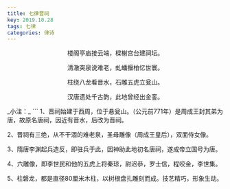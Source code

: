 ```yaml
---
title: 七律晋祠
key: 2019.10.28
tags: 七律
categories: 律诗
---
```


<p align="center">楼阁亭庙接云端，樑榭宫台建祠坛。
</p>
<p align="center">清澈突泉说难老，虬蟠揠柏忆世寰。
</p>
<p align="center">柱绕八龙看晋水，石雕五虎立瓮山。
</p>
<p align="center">汉唐遗处千古韵，此地曾经出金銮。
</p>
_小注：_
```
1、晋祠始建于西周，位于悬瓮山。（公元前771年）是周成王封其弟为唐，故原名唐祠，因近有晋水，后改为晋祠。

2、晋祠有三绝，从不干涸的难老泉，圣母雕像（周成王皇后），双面侍女像。

3、隋唐李渊起兵造反，即驻兵于此，因神助此地初名唐祠，遂成帝立国号为唐。

4、六雕像，即李世民和他的五虎上将秦琼，尉迟恭，罗士信，程咬金，李世集。

5、柱磐龙，都是直径80厘米木柱，以树根盘扎雕刻而成。技艺精巧，形象生动。

```